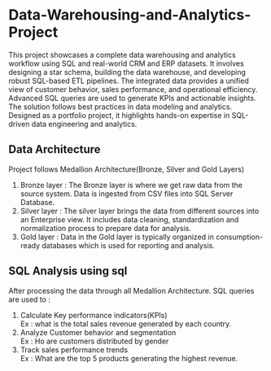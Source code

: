 # Data-Warehousing-and-Analytics-Project
This project showcases a complete data warehousing and analytics workflow using SQL and real-world CRM and ERP datasets. It involves designing a star schema, building the data warehouse, and developing robust SQL-based ETL pipelines. The integrated data provides a unified view of customer behavior, sales performance, and operational efficiency. Advanced SQL queries are used to generate KPIs and actionable insights. The solution follows best practices in data modeling and analytics. Designed as a portfolio project, it highlights hands-on expertise in SQL-driven data engineering and analytics.

## Data Architecture
Project follows Medallion Architecture(Bronze, Silver and Gold Layers) 

1) Bronze layer : The Bronze layer is where we get raw data from the source system. Data is ingested from CSV files into SQL Server Database.
2) Silver layer : The silver layer brings the data from different sources into an Enterprise view. It includes data cleaning, standardization and normalization process to prepare data for analysis.
3) Gold layer :  Data in the Gold layer is typically organized in consumption-ready databases which is used for reporting and analysis.

## SQL Analysis using sql
After processing the data through all Medallion Architecture. SQL queries are used to : 
1) Calculate Key performance indicators(KPIs) <br>
   Ex : what is the total sales revenue generated by each country.
2) Analyze Customer behavior and segmentation<br>
   Ex : Ho are customers distributed by gender
3) Track sales performance trends <br>
   Ex : What are the top 5 products generating the highest revenue.

